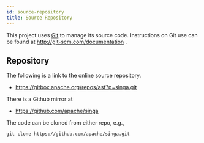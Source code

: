 ```yaml
---
id: source-repository
title: Source Repository
---
```


<!--- Licensed to the Apache Software Foundation (ASF) under one or more contributor license agreements.  See the NOTICE file distributed with this work for additional information regarding copyright ownership.  The ASF licenses this file to you under the Apache License, Version 2.0 (the "License"); you may not use this file except in compliance with the License.  You may obtain a copy of the License at http://www.apache.org/licenses/LICENSE-2.0 Unless required by applicable law or agreed to in writing, software distributed under the License is distributed on an "AS IS" BASIS, WITHOUT WARRANTIES OR CONDITIONS OF ANY KIND, either express or implied.  See the License for the specific language governing permissions and limitations under the License.  -->

This project uses [Git](http://git-scm.com/) to manage its source code. Instructions on Git use can be found at http://git-scm.com/documentation .

## Repository

The following is a link to the online source repository.

- https://gitbox.apache.org/repos/asf?p=singa.git

There is a Github mirror at

- https://github.com/apache/singa

The code can be cloned from either repo, e.g.,

    git clone https://github.com/apache/singa.git
